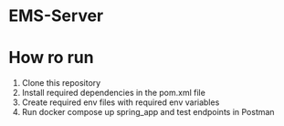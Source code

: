 # EMS-Server

# How ro run
1. Clone this repository
2. Install required dependencies in the pom.xml file
3. Create required env files with required env variables
4. Run docker compose up spring_app and test endpoints in Postman
